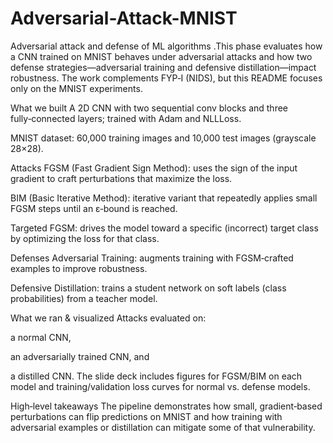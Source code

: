 # Adversarial-Attack-MNIST
Adversarial attack and defense of ML algorithms 
.This phase evaluates how a CNN trained on MNIST behaves under adversarial attacks and how two defense strategies—adversarial training and defensive distillation—impact robustness. The work complements FYP‑I (NIDS), but this README focuses only on the MNIST experiments. 

What we built
A 2D CNN with two sequential conv blocks and three fully‑connected layers; trained with Adam and NLLLoss. 

MNIST dataset: 60,000 training images and 10,000 test images (grayscale 28×28). 

Attacks
FGSM (Fast Gradient Sign Method): uses the sign of the input gradient to craft perturbations that maximize the loss. 

BIM (Basic Iterative Method): iterative variant that repeatedly applies small FGSM steps until an ε‑bound is reached. 

Targeted FGSM: drives the model toward a specific (incorrect) target class by optimizing the loss for that class. 

Defenses
Adversarial Training: augments training with FGSM‑crafted examples to improve robustness. 

Defensive Distillation: trains a student network on soft labels (class probabilities) from a teacher model. 

What we ran & visualized
Attacks evaluated on:

a normal CNN,

an adversarially trained CNN, and

a distilled CNN.
The slide deck includes figures for FGSM/BIM on each model and training/validation loss curves for normal vs. defense models. 

High‑level takeaways
The pipeline demonstrates how small, gradient‑based perturbations can flip predictions on MNIST and how training with adversarial examples or distillation can mitigate some of that vulnerability. 
